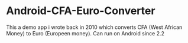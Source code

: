 Android-CFA-Euro-Converter
==========================

This a demo app i wrote back in 2010 which converts CFA (West African Money) to Euro (Europeen money). Can run on Android since 2.2
